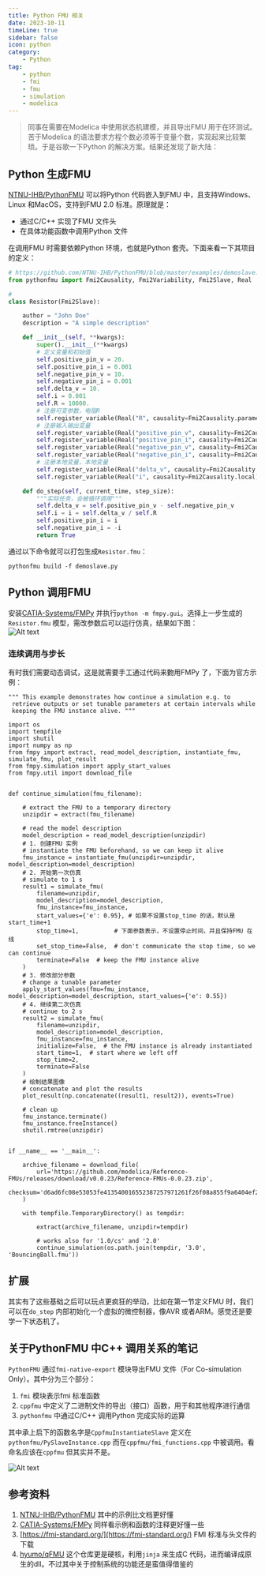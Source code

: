 ```yaml
---  
title: Python FMU 相关  
date: 2023-10-11
timeLine: true
sidebar: false  
icon: python
category:  
    - Python      
tag:   
    - python   
    - fmi  
    - fmu  
    - simulation  
    - modelica  
---   
```


> 同事在需要在Modelica 中使用状态机建模，并且导出FMU 用于在环测试。苦于Modelica 的语法要求方程个数必须等于变量个数，实现起来比较繁琐。于是谷歌一下Python 的解决方案。结果还发现了新大陆：  

## Python 生成FMU  
[NTNU-IHB/PythonFMU](https://github.com/NTNU-IHB/PythonFMU) 可以将Python 代码嵌入到FMU 中，且支持Windows、Linux 和MacOS，支持到FMU 2.0 标准。原理就是：  
- 通过C/C++ 实现了FMU 文件头  
- 在具体功能函数中调用Python 文件   

在调用FMU 时需要依赖Python 环境，也就是Python 套壳。下面来看一下其项目的定义：  
```python  
# https://github.com/NTNU-IHB/PythonFMU/blob/master/examples/demoslave.py  
from pythonfmu import Fmi2Causality, Fmi2Variability, Fmi2Slave, Real

#
class Resistor(Fmi2Slave):

    author = "John Doe"
    description = "A simple description"

    def __init__(self, **kwargs):
        super().__init__(**kwargs)
        # 定义变量和初始值
        self.positive_pin_v = 20.
        self.positive_pin_i = 0.001
        self.negative_pin_v = 10.
        self.negative_pin_i = 0.001
        self.delta_v = 10.
        self.i = 0.001
        self.R = 10000.
        # 注册可变参数，电阻R
        self.register_variable(Real("R", causality=Fmi2Causality.parameter, variability=Fmi2Variability.tunable))
        # 注册输入输出变量
        self.register_variable(Real("positive_pin_v", causality=Fmi2Causality.input))
        self.register_variable(Real("positive_pin_i", causality=Fmi2Causality.output))
        self.register_variable(Real("negative_pin_v", causality=Fmi2Causality.input))
        self.register_variable(Real("negative_pin_i", causality=Fmi2Causality.output))
        # 注册本地变量，本地变量
        self.register_variable(Real("delta_v", causality=Fmi2Causality.local))
        self.register_variable(Real("i", causality=Fmi2Causality.local))

    def do_step(self, current_time, step_size):
        """实际任务，会被循环调用"""
        self.delta_v = self.positive_pin_v - self.negative_pin_v
        self.i = i = self.delta_v / self.R
        self.positive_pin_i = i
        self.negative_pin_i = -i
        return True
```  

通过以下命令就可以打包生成`Resistor.fmu`：  
```shell
pythonfmu build -f demoslave.py
```  

## Python 调用FMU  

安装[CATIA-Systems/FMPy](https://github.com/CATIA-Systems/FMPy) 并执行`python -m fmpy.gui`。选择上一步生成的`Resistor.fmu` 模型，需改参数后可以运行仿真，结果如下图：  
![Alt text](./img/fmupy.png)  

### 连续调用与步长  
有时我们需要动态调试，这是就需要手工通过代码来覅用FMPy 了，下面为官方示例：  
```python{23,29-33,37,43,54}
""" This example demonstrates how continue a simulation e.g. to
 retrieve outputs or set tunable parameters at certain intervals while
 keeping the FMU instance alive. """

import os
import tempfile
import shutil
import numpy as np
from fmpy import extract, read_model_description, instantiate_fmu, simulate_fmu, plot_result
from fmpy.simulation import apply_start_values
from fmpy.util import download_file


def continue_simulation(fmu_filename):

    # extract the FMU to a temporary directory
    unzipdir = extract(fmu_filename)

    # read the model description
    model_description = read_model_description(unzipdir)
    # 1. 创建FMU 实例
    # instantiate the FMU beforehand, so we can keep it alive
    fmu_instance = instantiate_fmu(unzipdir=unzipdir, model_description=model_description)
    # 2. 开始第一次仿真
    # simulate to 1 s
    result1 = simulate_fmu(
        filename=unzipdir,
        model_description=model_description,
        fmu_instance=fmu_instance,
        start_values={'e': 0.95}, # 如果不设置stop_time 的话，默认是start_time+1
        stop_time=1,          # 下面参数表示，不设置停止时间，并且保持FMU 在线
        set_stop_time=False,  # don't communicate the stop time, so we can continue
        terminate=False  # keep the FMU instance alive
    )
    # 3. 修改部分参数
    # change a tunable parameter
    apply_start_values(fmu=fmu_instance, model_description=model_description, start_values={'e': 0.55})
    # 4. 继续第二次仿真
    # continue to 2 s
    result2 = simulate_fmu(
        filename=unzipdir,
        model_description=model_description,
        fmu_instance=fmu_instance,
        initialize=False,  # the FMU instance is already instantiated
        start_time=1,  # start where we left off
        stop_time=2,
        terminate=False
    )
    # 绘制结果图像
    # concatenate and plot the results
    plot_result(np.concatenate((result1, result2)), events=True)

    # clean up
    fmu_instance.terminate()
    fmu_instance.freeInstance()
    shutil.rmtree(unzipdir)


if __name__ == '__main__':

    archive_filename = download_file(
        url='https://github.com/modelica/Reference-FMUs/releases/download/v0.0.23/Reference-FMUs-0.0.23.zip',
        checksum='d6ad6fc08e53053fe413540016552387257971261f26f08a855f9a6404ef2991'
    )

    with tempfile.TemporaryDirectory() as tempdir:

        extract(archive_filename, unzipdir=tempdir)

        # works also for '1.0/cs' and '2.0'
        continue_simulation(os.path.join(tempdir, '3.0', 'BouncingBall.fmu'))
```

## 扩展  
其实有了这些基础之后可以玩点更疯狂的举动，比如在第一节定义FMU 时，我们可以在`do_step` 内部初始化一个虚拟的微控制器，像AVR 或者ARM。感觉还是要学一下状态机了。


## 关于PythonFMU 中C++ 调用关系的笔记    
`PythonFMU` 通过`fmi-native-export` 模块导出FMU 文件（For Co-simulation Only）。其中分为三个部分：  
1. `fmi` 模块表示fmi 标准函数   
2. `cppfmu` 中定义了二进制文件的导出（接口）函数，用于和其他程序进行通信   
3. `pythonfmu` 中通过C/C++ 调用Python 完成实际的运算  

其中承上启下的函数名字是`CppfmuInstantiateSlave` 定义在`pythonfmu/PySlaveInstance.cpp` 而在`cppfmu/fmi_functions.cpp` 中被调用。看命名应该在`cppfmu` 但其实并不是。  

![Alt text](./img/pythonfmu-cpp.png)

## 参考资料  
1. [NTNU-IHB/PythonFMU](https://github.com/NTNU-IHB/PythonFMU) 其中的示例比文档更好懂  
2. [CATIA-Systems/FMPy](https://github.com/CATIA-Systems/FMPy) 同样看示例和函数的注释更好懂一些  
3. [https://fmi-standard.org/](https://fmi-standard.org/) FMI 标准与头文件的下载  
4. [hyumo/qFMU](https://github.com/hyumo/qFMU/tree/main/src/qfmu/codegen/templates) 这个仓库更是硬核，利用`jinja` 来生成C 代码，进而编译成原生的dll。不过其中关于控制系统的功能还是蛮值得借鉴的  